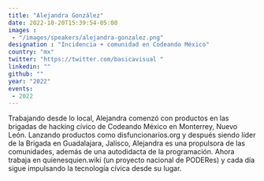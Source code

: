 ```yaml
---
title: "Alejandra González"
date: 2022-10-20T15:39:54-05:00
images :
 - "/images/speakers/alejandra-gonzalez.png"
designation : "Incidencia + comunidad en Codeando México"
country: "mx"
twitter: "https://twitter.com/basicavisual "
linkedin: ""
github: ""
year: "2022"
events:
 - 2022
---
```


Trabajando desde lo local, Alejandra comenzó con productos en las brigadas de hacking cívico de Codeando México en Monterrey, Nuevo León. Lanzando productos como disfuncionarios.org  y después siendo líder de la Brigada en Guadalajara, Jalisco, Alejandra es una propulsora de las comunidades, además de una autodidacta de la programación. Ahora trabaja en quienesquien.wiki (un proyecto nacional de PODERes) y cada día sigue impulsando la tecnología cívica desde su lugar.


